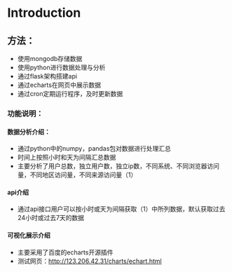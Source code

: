 # Introduction
## 方法：
* 使用mongodb存储数据
* 使用python进行数据处理与分析
* 通过flask架构搭建api
* 通过echarts在网页中展示数据
* 通过cron定期运行程序，及时更新数据
### 功能说明：
#### 数据分析介绍：
* 通过python中的numpy，pandas包对数据进行处理汇总
* 时间上按照小时和天为间隔汇总数据
* 主要分析了用户总数，独立用户数，独立ip数，不同系统、不同浏览器访问量，不同地区访问量，不同来源访问量（1）
#### api介绍
* 通过api接口用户可以按小时或天为间隔获取（1）中所列数据，默认获取过去24小时或过去7天的数据
#### 可视化展示介绍
* 主要采用了百度的echarts开源插件
* 测试网页：http://123.206.42.31/charts/echart.html
